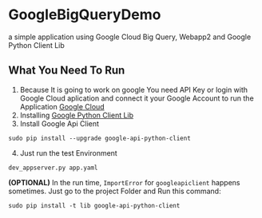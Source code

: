 # GoogleBigQueryDemo
a simple application using Google Cloud Big Query, Webapp2 and Google Python Client Lib

## What You Need To Run
1. Because It is going to work on google You need API Key or login with Google Cloud aplication and connect it your Google Account to run the Application [Google Cloud](https://cloud.google.com/sdk/downloads)
2. Installing [Google Python Client Lib](https://developers.google.com/api-client-library/python/start/installation)
3. Install Google Api Client
```
sudo pip install --upgrade google-api-python-client
```
4. Just run the test Environment
```
dev_appserver.py app.yaml
```
**(OPTIONAL)** In the run time, `ImportError` for `googleapiclient` happens sometimes. Just go to the project Folder and Run this command:
```
sudo pip install -t lib google-api-python-client
```
